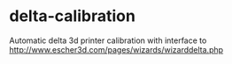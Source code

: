 # delta-calibration
Automatic delta 3d printer calibration with interface to http://www.escher3d.com/pages/wizards/wizarddelta.php
